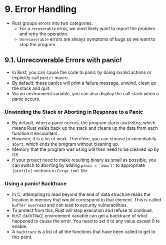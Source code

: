 # 9. Error Handling

- Rust groups errors into two categories:
  - For a `recoverable` error, we most likely want to report the problem and retry the operation.
  - `Unrecoverable` errors are always symptoms of bugs so we want to stop the program.

## 9.1. Unrecoverable Errors with panic!

- In Rust, you can cause the code to panic by doing invalid actions or explicitly call `panic!` macro.
- By default, these panics will print a failure message, unwind, clean up the stack and quit.
- Via an environment variable, you can also display the call stack when a panic occurs.

### Unwinding the Stack or Aborting in Response to a Panic

- By default, when a panic occurs, the program starts `unwinding`, which means Rust walks back up the stack and cleans up the data from each function it encounters.
- However, it is a lot of work. Therefore, you can choose to immediately `abort`, which ends the program without cleaning up.
- Memory that the program was using will then need to be cleaned up by OS.
- If your project need to make resulting binary as small as possible, you can switch to aborting by adding `panic = 'abort'` to appropriate `[profile]` sections in `Cargo.toml` file.

### Using a panic! Backtrace

- In C, attempting to read beyond the end of data structure reads the location in memory that would correspond to that element. This is called `buffer overread` and can lead to security vulnerabilities.
- To protect from this, Rust will stop execution and refuse to continue.
- `RUST_BACKTRACE` environment variable can get a backtrace of what happened to cause the error. You need to set it to any value except 0 to enable.
- A `backtrace` is a list of all the functions that have been called to get to this point.
